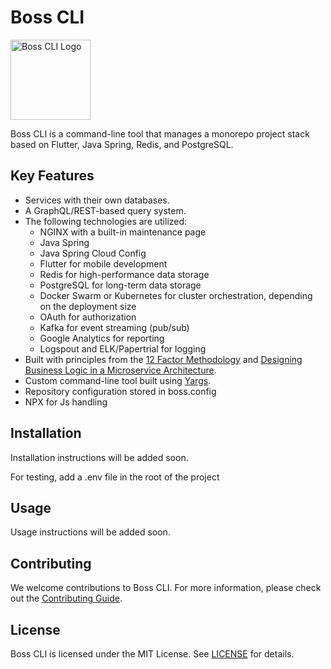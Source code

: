 # Boss CLI

<img src="https://static.wikia.nocookie.net/bossbaby/images/1/1d/Jimbo.png/revision/latest?cb=20220416180336" alt="Boss CLI Logo" width="128">

Boss CLI is a command-line tool that manages a monorepo project stack based on Flutter, Java Spring, Redis, and PostgreSQL.

## Key Features

- Services with their own databases.
- A GraphQL/REST-based query system.
- The following technologies are utilized:
  - NGINX with a built-in maintenance page
  - Java Spring
  - Java Spring Cloud Config
  - Flutter for mobile development
  - Redis for high-performance data storage
  - PostgreSQL for long-term data storage
  - Docker Swarm or Kubernetes for cluster orchestration, depending on the deployment size
  - OAuth for authorization
  - Kafka for event streaming (pub/sub)
  - Google Analytics for reporting
  - Logspout and ELK/Papertrial for logging
- Built with principles from the [12 Factor Methodology](https://12factor.net/) and [Designing Business Logic in a Microservice Architecture](https://freecontent.manning.com/designing-business-logic-in-a-microservice-architecture/).
- Custom command-line tool built using [Yargs](http://yargs.js.org/).
- Repository configuration stored in boss.config
- NPX for Js handling

## Installation

Installation instructions will be added soon.

For testing, add a .env file in the root of the project

## Usage

Usage instructions will be added soon.

## Contributing

We welcome contributions to Boss CLI. For more information, please check out the [Contributing Guide](CONTRIBUTING.md).

## License

Boss CLI is licensed under the MIT License. See [LICENSE](LICENSE) for details.
